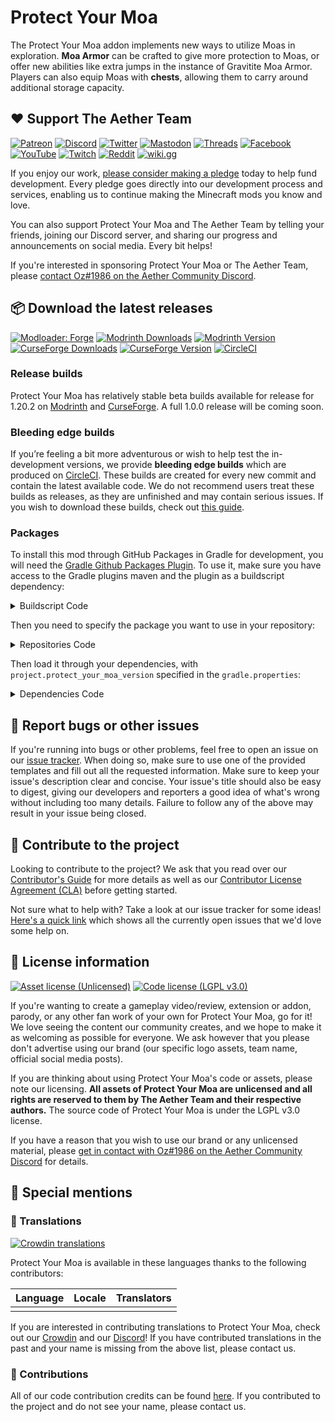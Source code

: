 # Protect Your Moa

The Protect Your Moa addon implements new ways to utilize Moas in exploration. **Moa Armor** can be crafted to give more protection to Moas, or offer new abilities like extra jumps in the instance of Gravitite Moa Armor. Players can also equip Moas with **chests**, allowing them to carry around additional storage capacity.

## :heart: Support The Aether Team

[![Patreon](https://img.shields.io/endpoint.svg?url=https%3A%2F%2Fshieldsio-patreon.vercel.app%2Fapi%3Fusername%3DTheAetherTeam%26type%3Dpatrons&style=flat-square&logoColor=white)](https://patreon.com/TheAetherTeam)
[![Discord](https://img.shields.io/discord/118816101936267265.svg?label=discord&logoColor=FFFFFF&logo=discord&color=7289DA&style=flat-square)](https://discord.gg/aethermod)
[![Twitter](https://img.shields.io/badge/twitter-@DevAether-lightgrey?style=flat-square&logo=twitter&color=1DA1F2&logoColor=white)](https://twitter.com/DevAether)
[![Mastodon](https://img.shields.io/mastodon/follow/110581810287361848?domain=https%3A%2F%2Fmastodon.gamedev.place%2F&style=flat-square&logo=mastodon&logoColor=white&label=mastodon&color=858AFA)](https://mastodon.gamedev.place/@DevAether)
[![Threads](https://custom-icon-badges.demolab.com/badge/threads-devaether-green?logo=instagram-threads&style=flat-square&color=000000)](https://www.threads.net/@devaether)
[![Facebook](https://img.shields.io/badge/facebook-AetherMod-blue?logo=facebook&style=flat-square&color=1877F2&logoColor=white)](https://www.facebook.com/AetherMod)
[![YouTube](https://img.shields.io/badge/youtube-@DevAether-blue?color=FF0000&label=youtube&logo=youtube&style=flat-square)](https://www.youtube.com/@DevAether)
[![Twitch](https://img.shields.io/twitch/status/theaetherteam?logo=twitch&style=flat-square&logoColor=white)](https://www.twitch.tv/theaetherteam)
[![Reddit](https://img.shields.io/reddit/subreddit-subscribers/TheAether?color=FF4500&label=reddit&logo=reddit&style=flat-square&logoColor=white)](https://www.reddit.com/r/TheAether/)
[![wiki.gg](https://custom-icon-badges.demolab.com/badge/wiki.gg-aether-green?logo=wikigg&style=flat-square&color=FF1980)](https://aether.wiki.gg/)

If you enjoy our work, [please consider making a pledge](https://patreon.com/TheAetherTeam) today to help fund development. Every pledge goes directly into our development process and services, enabling us to continue making the Minecraft mods you know and love.

You can also support Protect Your Moa and The Aether Team by telling your friends, joining our Discord server, and sharing our progress and announcements on social media. Every bit helps!

If you're interested in sponsoring Protect Your Moa or The Aether Team, please [contact Oz#1986 on the Aether Community Discord](https://discord.gg/aethermod).

## :package: Download the latest releases
[![Modloader: Forge](https://img.shields.io/badge/mod%20loader-forge-CC974D?style=flat-square)](https://files.minecraftforge.net/net/minecraftforge/forge/)
[![Modrinth Downloads](https://img.shields.io/modrinth/dt/aether_protect_your_moa?color=00AF5C&logo=modrinth)](https://modrinth.com/mod/aether_protect_your_moa)
[![Modrinth Version](https://img.shields.io/modrinth/game-versions/aether_protect_your_moa?color=00AF5C&label=latest&logo=modrinth&last=true)](https://modrinth.com/mod/aether_protect_your_moa)
[![CurseForge Downloads](http://cf.way2muchnoise.eu/aether_protect_your_moa.svg)](https://www.curseforge.com/minecraft/mc-mods/aether_protect_your_moa)
[![CurseForge Version](http://cf.way2muchnoise.eu/versions/aether_protect_your_moa_latest.svg)](https://www.curseforge.com/minecraft/mc-mods/aether_protect_your_moa)
[![CircleCI](https://circleci.com/gh/The-Aether-Team/Protect-Your-Moa/tree/1.20.2-develop.svg?style=shield)](https://app.circleci.com/pipelines/github/The-Aether-Team/Protect-Your-Moa?branch=1.20.2-develop)
### Release builds
Protect Your Moa has relatively stable beta builds available for release for 1.20.2 on [Modrinth](https://modrinth.com/mod/aether-protect-your-moa) and [CurseForge](https://www.curseforge.com/minecraft/mc-mods/aether-protect-your-moa). A full 1.0.0 release will be coming soon.

### Bleeding edge builds
If you’re feeling a bit more adventurous or wish to help test the in-development versions, we provide **bleeding edge builds** which are produced on [CircleCI](https://app.circleci.com/pipelines/github/The-Aether-Team/Protect-Your-Moa). These builds are created for every new commit and contain the latest available code. We do not recommend users treat these builds as releases, as they are unfinished and may contain serious issues. If you wish to download these builds, check out [this guide](https://github.com/The-Aether-Team/Protect-Your-Moa/wiki/CircleCI-Guide).

### Packages
To install this mod through GitHub Packages in Gradle for development, you will need the [Gradle Github Packages Plugin](https://github.com/0ffz/gpr-for-gradle). To use it, make sure you have access to the Gradle plugins maven and the plugin as a buildscript dependency:

<details>
<summary> Buildscript Code</summary>

`settings.gradle`
```
pluginManagement {
    repositories {
        gradlePluginPortal()
    }
}
```

`build.gradle`
```
plugins {
    id 'io.github.0ffz.github-packages' version '[1,2)'
}
```

</details>

Then you need to specify the package you want to use in your repository:

<details>
<summary> Repositories Code</summary>

```
repositories {
  ...
  maven githubPackage.invoke("The-Aether-Team/Protect-Your-Moa")
}
```

</details>

Then load it through your dependencies, with `project.protect_your_moa_version` specified in the `gradle.properties`:

<details>
<summary> Dependencies Code</summary>

```
dependencies {
  ...
  implementation fg.deobf("com.aetherteam.protect_your_moa:aether_protect_your_moa:${project.protect_your_moa_version}")
  ...
}
```

</details>

## :bug: Report bugs or other issues
If you're running into bugs or other problems, feel free to open an issue on our [issue tracker](https://github.com/The-Aether-Team/Protect-Your-Moa/issues). When doing so, make sure to use one of the provided templates and fill out all the requested information. Make sure to keep your issue's description clear and concise. Your issue's title should also be easy to digest, giving our developers and reporters a good idea of what's wrong without including too many details. Failure to follow any of the above may result in your issue being closed.

## :wrench: Contribute to the project
Looking to contribute to the project? We ask that you read over our [Contributor's Guide](https://github.com/The-Aether-Team/Protect-Your-Moa/blob/1.20.2-develop/docs/CONTRIBUTING.md) for more details as well as our [Contributor License Agreement (CLA)](https://github.com/The-Aether-Team/Protect-Your-Moa/blob/1.20.2-develop/docs/AGREEMENT.md) before getting started.

Not sure what to help with? Take a look at our issue tracker for some ideas! [Here's a quick link](https://github.com/The-Aether-Team/Protect-Your-Moa/labels/status%2Fhelp-wanted) which shows all the currently open issues that we'd love some help on.

## :scroll: License information
[![Asset license (Unlicensed)](https://img.shields.io/badge/assets%20license-All%20Rights%20Reserved-red.svg?style=flat-square)](https://en.wikipedia.org/wiki/All_rights_reserved)
[![Code license (LGPL v3.0)](https://img.shields.io/badge/code%20license-LGPL%20v3.0-green.svg?style=flat-square)](https://github.com/The-Aether-Team/Protect-Your-Moa/blob/1.20.2-develop/LICENSE.txt)

If you're wanting to create a gameplay video/review, extension or addon, parody, or any other fan work of your own for Protect Your Moa, go for it! We love seeing the content our community creates, and we hope to make it as welcoming as possible for everyone. We ask however that you please don't advertise using our brand (our specific logo assets, team name, official social media posts).

If you are thinking about using Protect Your Moa's code or assets, please note our licensing. **All assets of Protect Your Moa are unlicensed and all rights are reserved to them by The Aether Team and their respective authors.** The source code of Protect Your Moa is under the LGPL v3.0 license.

If you have a reason that you wish to use our brand or any unlicensed material, please [get in contact with Oz#1986 on the Aether Community Discord](https://discord.gg/aethermod) for details.

## :star2: Special mentions
### :speech_balloon: Translations
[![Crowdin translations](https://img.shields.io/badge/crowdin-protectyourmoa-blue?color=55BC5C&label=crowdin&logo=crowdin&style=flat-square)]()

Protect Your Moa is available in these languages thanks to the following contributors:

| Language                    | Locale  | Translators                                                                                                |
|-----------------------------|---------|------------------------------------------------------------------------------------------------------------|
|                       |  |                                                                                                   |

If you are interested in contributing translations to Protect Your Moa, check out our [Crowdin]() and our [Discord](https://discord.gg/aethermod)! If you have contributed translations in the past and your name is missing from the above list, please contact us.

### :hammer: Contributions
All of our code contribution credits can be found [here](https://github.com/The-Aether-Team/Protect-Your-Moa/blob/1.20.2-develop/docs/CREDITS.txt). If you contributed to the project and do not see your name, please contact us.
